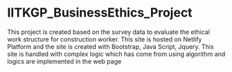 # IITKGP_BusinessEthics_Project
This project is created based on the survey data to evaluate the ethical work structure for construction worker. This site is hosted on Netlify Platform and the site is created with Bootstrap, Java Script, Jquery. This site is handled with complex logic which has come from using algorithm and logics are implemented in the web page

